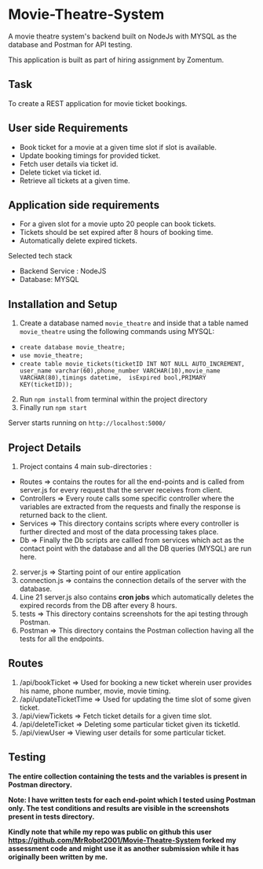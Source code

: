 # Movie-Theatre-System
A movie theatre system's backend built on NodeJs with MYSQL as the database and Postman for API testing.

This application is built as part of hiring assignment by Zomentum.

## Task

To create a REST application for movie ticket bookings.

## User side Requirements

 - Book ticket for a movie at a given time slot if slot is available.
 - Update booking timings for provided ticket.
 - Fetch user details via ticket id.
 - Delete ticket via ticket id.
 - Retrieve all tickets at a given time.

## Application side requirements

- For a given slot for a movie upto 20 people can book tickets.
- Tickets should be set expired after 8 hours of booking time.
- Automatically delete expired tickets.

Selected tech stack

-  Backend Service : NodeJS
-  Database: MYSQL


## Installation and Setup

1) Create a database named `movie_theatre` and inside that a table named `movie_theatre` using the following commands using MYSQL:

- `create database movie_theatre;`
-  `use movie_theatre;`
-  `create table movie_tickets(ticketID INT NOT NULL AUTO_INCREMENT, user_name varchar(60),phone_number VARCHAR(10),movie_name VARCHAR(80),timings datetime,  isExpired bool,PRIMARY KEY(ticketID));`

2) Run `npm install` from terminal within the project directory
3) Finally run `npm start`

Server starts running on `http://localhost:5000/`

## Project Details 

1) Project contains 4 main sub-directories :

- Routes => contains the routes for all the end-points and is called from server.js for every request that the server receives from client.
- Controllers => Every route calls some specific controller where the variables are extracted from the requests and finally the response is returned back to the client.
- Services => This directory contains scripts where every controller is further directed and most of the data processing takes place.
- Db => Finally the Db scripts are callled from services which act as the contact point with the database and all the DB queries (MYSQL) are run here.

2) server.js => Starting point of our entire application
3) connection.js => contains the connection details of the server with the database.
4) Line 21 server.js also contains **cron jobs** which automatically deletes the expired records from the DB after every 8 hours.
5) tests => This directory contains screenshots for the api testing through Postman.
6) Postman => This directory contains the Postman collection having all the tests for all the endpoints.

## Routes

1) /api/bookTicket => Used for booking a new ticket wherein user provides his name, phone number, movie, movie timing.
2) /api/updateTicketTime => Used for updating the time slot of some given ticket.
3) /api/viewTickets => Fetch ticket details for a given time slot.
4) /api/deleteTicket => Deleting some particular ticket given its ticketId.
5) /api/viewUser => Viewing user details for some particular ticket.

## Testing 

**The entire collection containing the tests and the variables is present in Postman directory.**

**Note: I have written tests for each end-point which I tested using Postman only. The test conditions and results are visible in the screenshots present in tests directory.**

**Kindly note that while my repo was public on github this user https://github.com/MrRobot2001/Movie-Theatre-System forked my assessment code and might use it as another submission while it has originally been written by me.**

